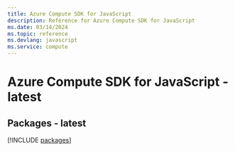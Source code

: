 ```yaml
---
title: Azure Compute SDK for JavaScript
description: Reference for Azure Compute SDK for JavaScript
ms.date: 03/14/2024
ms.topic: reference
ms.devlang: javascript
ms.service: compute
---
```

# Azure Compute SDK for JavaScript - latest
## Packages - latest
[!INCLUDE [packages](compute-index.md)]